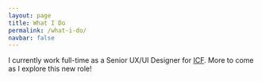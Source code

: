 ```yaml
---
layout: page
title: What I Do
permalink: /what-i-do/
navbar: false
---
```


I currently work full-time as a Senior UX/UI Designer for
[ICF](https://www.icf.com/). More to come as I explore this new role!
